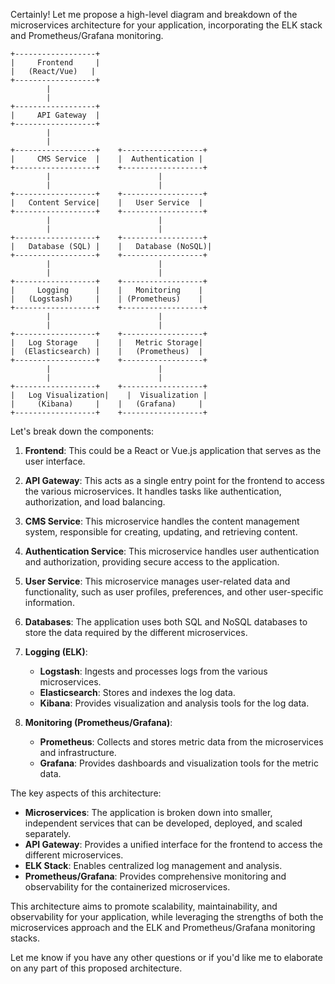 Certainly! Let me propose a high-level diagram and breakdown of the microservices architecture for your application, incorporating the ELK stack and Prometheus/Grafana monitoring.

```
+------------------+
|     Frontend     |
|   (React/Vue)   |
+------------------+
        |
        |
+------------------+
|     API Gateway  |
+------------------+
        |
        |
+------------------+    +------------------+
|     CMS Service  |    |  Authentication |
+------------------+    +------------------+
        |                        |
        |                        |
+------------------+    +------------------+
|   Content Service|    |   User Service  |
+------------------+    +------------------+
        |                        |
        |                        |
+------------------+    +------------------+
|   Database (SQL) |    |   Database (NoSQL)|
+------------------+    +------------------+
        |                        |
        |                        |
+------------------+    +------------------+
|     Logging      |    |   Monitoring    |
|   (Logstash)     |    | (Prometheus)    |
+------------------+    +------------------+
        |                        |
        |                        |
+------------------+    +------------------+
|   Log Storage    |    |   Metric Storage|
|  (Elasticsearch) |    |   (Prometheus)  |
+------------------+    +------------------+
        |                        |
        |                        |
+------------------+    +------------------+
|   Log Visualization|    |  Visualization |
|     (Kibana)     |    |   (Grafana)     |
+------------------+    +------------------+
```

Let's break down the components:

1. **Frontend**: This could be a React or Vue.js application that serves as the user interface.

2. **API Gateway**: This acts as a single entry point for the frontend to access the various microservices. It handles tasks like authentication, authorization, and load balancing.

3. **CMS Service**: This microservice handles the content management system, responsible for creating, updating, and retrieving content.

4. **Authentication Service**: This microservice handles user authentication and authorization, providing secure access to the application.

5. **User Service**: This microservice manages user-related data and functionality, such as user profiles, preferences, and other user-specific information.

6. **Databases**: The application uses both SQL and NoSQL databases to store the data required by the different microservices.

7. **Logging (ELK)**:
   - **Logstash**: Ingests and processes logs from the various microservices.
   - **Elasticsearch**: Stores and indexes the log data.
   - **Kibana**: Provides visualization and analysis tools for the log data.

8. **Monitoring (Prometheus/Grafana)**:
   - **Prometheus**: Collects and stores metric data from the microservices and infrastructure.
   - **Grafana**: Provides dashboards and visualization tools for the metric data.

The key aspects of this architecture:

- **Microservices**: The application is broken down into smaller, independent services that can be developed, deployed, and scaled separately.
- **API Gateway**: Provides a unified interface for the frontend to access the different microservices.
- **ELK Stack**: Enables centralized log management and analysis.
- **Prometheus/Grafana**: Provides comprehensive monitoring and observability for the containerized microservices.

This architecture aims to promote scalability, maintainability, and observability for your application, while leveraging the strengths of both the microservices approach and the ELK and Prometheus/Grafana monitoring stacks.

Let me know if you have any other questions or if you'd like me to elaborate on any part of this proposed architecture.